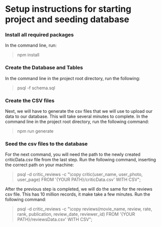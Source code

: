 # Setup instructions for starting project and seeding database

### Install all required packages
In the command line, run:
> npm install

### Create the Database and Tables

In the command line in the project root directory, run the following:
> psql -f schema.sql

### Create the CSV files

Next, we will have to generate the csv files that we will use to upload our data to our database. This will take several minutes to complete. In the command line in the project root directory, run the following command:
> npm run generate

### Seed the csv files to the database

For the next command, you will need the path to the newly created criticData.csv file from the last step.  Run the following command, inserting the correct path on your machine:
> psql -d critic_reviews -c "\copy critic(user_name, user_photo, user_page) FROM '{YOUR PATH}/criticData.csv' WITH CSV";

After the previous step is completed, we will do the same for the reviews csv file.  This has 10 million records, it make take a few minutes. Run the following command:

> psql -d critic_reviews -c "\copy reviews(movie_name, review, rate, rank, publication, review_date, reviewer_id) FROM '{YOUR PATH}/reviewsData.csv' WITH CSV";

